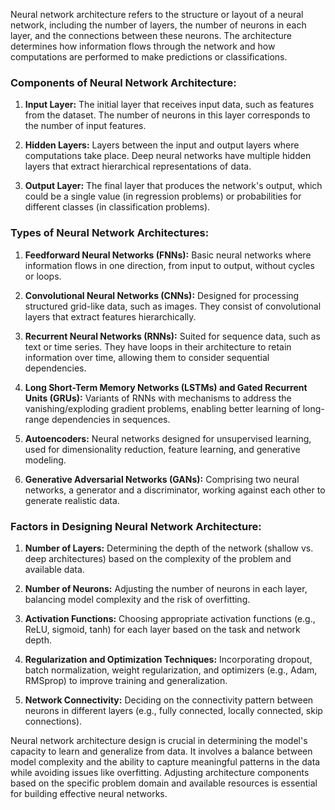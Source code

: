 Neural network architecture refers to the structure or layout of a neural network, including the number of layers, the number of neurons in each layer, and the connections between these neurons. The architecture determines how information flows through the network and how computations are performed to make predictions or classifications.

### Components of Neural Network Architecture:

1. **Input Layer:** The initial layer that receives input data, such as features from the dataset. The number of neurons in this layer corresponds to the number of input features.

2. **Hidden Layers:** Layers between the input and output layers where computations take place. Deep neural networks have multiple hidden layers that extract hierarchical representations of data.

3. **Output Layer:** The final layer that produces the network's output, which could be a single value (in regression problems) or probabilities for different classes (in classification problems).

### Types of Neural Network Architectures:

1. **Feedforward Neural Networks (FNNs):** Basic neural networks where information flows in one direction, from input to output, without cycles or loops.

2. **Convolutional Neural Networks (CNNs):** Designed for processing structured grid-like data, such as images. They consist of convolutional layers that extract features hierarchically.

3. **Recurrent Neural Networks (RNNs):** Suited for sequence data, such as text or time series. They have loops in their architecture to retain information over time, allowing them to consider sequential dependencies.

4. **Long Short-Term Memory Networks (LSTMs) and Gated Recurrent Units (GRUs):** Variants of RNNs with mechanisms to address the vanishing/exploding gradient problems, enabling better learning of long-range dependencies in sequences.

5. **Autoencoders:** Neural networks designed for unsupervised learning, used for dimensionality reduction, feature learning, and generative modeling.

6. **Generative Adversarial Networks (GANs):** Comprising two neural networks, a generator and a discriminator, working against each other to generate realistic data.

### Factors in Designing Neural Network Architecture:

1. **Number of Layers:** Determining the depth of the network (shallow vs. deep architectures) based on the complexity of the problem and available data.

2. **Number of Neurons:** Adjusting the number of neurons in each layer, balancing model complexity and the risk of overfitting.

3. **Activation Functions:** Choosing appropriate activation functions (e.g., ReLU, sigmoid, tanh) for each layer based on the task and network depth.

4. **Regularization and Optimization Techniques:** Incorporating dropout, batch normalization, weight regularization, and optimizers (e.g., Adam, RMSprop) to improve training and generalization.

5. **Network Connectivity:** Deciding on the connectivity pattern between neurons in different layers (e.g., fully connected, locally connected, skip connections).

Neural network architecture design is crucial in determining the model's capacity to learn and generalize from data. It involves a balance between model complexity and the ability to capture meaningful patterns in the data while avoiding issues like overfitting. Adjusting architecture components based on the specific problem domain and available resources is essential for building effective neural networks.